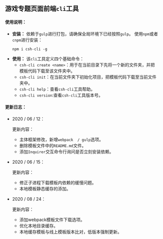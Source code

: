 ## 游戏专题页面前端`cli`工具
#### 使用说明：
- **安装：**
    依赖于`gulp`进行打包，请确保全局环境下已经按照`gulp`。
    使用`npm`或者`cnpm`进行安装：
    ```git
    npm i csh-cli -g
    ```
- **使用：**
    该`cli`工具定义四个基础命令：
    - `csh-cli create <name>`：用于在当前目录下先将一个新的文件夹，并把模板代码下载至该文件夹中。
    - `csh-cli init`：在当前文件夹下初始化项目，把模板代码下载至当前文件夹中。
    - `csh-cli help`：查看`csh-cli`工具帮助。
    - `csh-cli version`:查看`csh-cli`工具版本号。
#### 更新日志：

- 2020 / 06 / 12：

  更新内容：

  - 主体框架修改，新增`webpack  / gulp`选项。
  - 删除模板文件中的`README.md`文件。
  - 添加`Inquirer`交互命令行询问是否立刻安装依赖。
  
- 2020  / 06 / 15：

  更新内容：

  - 修正子进程下载模板内依赖的缓慢问题。
  - 本地模板静态缓存的添加。
  
- 2020  / 08 / 24：

  更新内容：

  - 添加webpack模板文件下载选项。
  - 优化本地目录缓存。
  - 本地缓存模板与线上模板版本比对，低版本强制更新。

